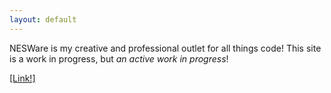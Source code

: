 ```yaml
---
layout: default
---
```


NESWare is my creative and professional outlet for all things code! This site is a work in progress, but *an active work in progress*!

[[Link!]](https://github.com/NESWare/NESWare.github.io)
